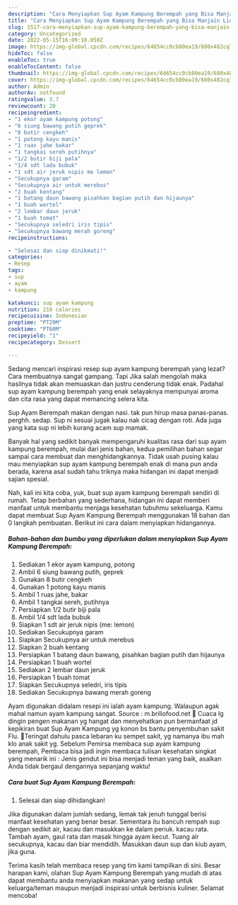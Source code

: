 ```yaml
---
description: "Cara Menyiapkan Sup Ayam Kampung Berempah yang Bisa Manjain Lidah, Buat Buka Puasa Enak Banget"
title: "Cara Menyiapkan Sup Ayam Kampung Berempah yang Bisa Manjain Lidah, Buat Buka Puasa Enak Banget"
slug: 1517-cara-menyiapkan-sup-ayam-kampung-berempah-yang-bisa-manjain-lidah-buat-buka-puasa-enak-banget
category: Uncategorized
date: 2022-05-15T16:09:10.050Z
image: https://img-global.cpcdn.com/recipes/64654cc0cb80ea19/680x482cq70/sup-ayam-kampung-berempah-foto-resep-utama.jpg
hideToc: false
enableToc: true
enableTocContent: false
thumbnail: https://img-global.cpcdn.com/recipes/64654cc0cb80ea19/680x482cq70/sup-ayam-kampung-berempah-foto-resep-utama.jpg
cover: https://img-global.cpcdn.com/recipes/64654cc0cb80ea19/680x482cq70/sup-ayam-kampung-berempah-foto-resep-utama.jpg
author: Admin
authorAv: notfound
ratingvalue: 3.7
reviewcount: 20
recipeingredient:
- "1 ekor ayam kampung potong"
- "6 siung bawang putih geprek"
- "8 butir cengkeh"
- "1 potong kayu manis"
- "1 ruas jahe bakar"
- "1 tangkai sereh putihnya"
- "1/2 butir biji pala"
- "1/4 sdt lada bubuk"
- "1 sdt air jeruk nipis me lemon"
- "Secukupnya garam"
- "Secukupnya air untuk merebus"
- "2 buah kentang"
- "1 batang daun bawang pisahkan bagian putih dan hijaunya"
- "1 buah wortel"
- "2 lembar daun jeruk"
- "1 buah tomat"
- "Secukupnya seledri iris tipis"
- "Secukupnya bawang merah goreng"
recipeinstructions:

- "Selesai dan siap dinikmati!"
categories:
- Resep
tags:
- sup
- ayam
- kampung

katakunci: sup ayam kampung 
nutrition: 218 calories
recipecuisine: Indonesian
preptime: "PT29M"
cooktime: "PT60M"
recipeyield: "1"
recipecategory: Dessert

---
```



Sedang mencari inspirasi resep sup ayam kampung berempah yang lezat? Cara membuatnya sangat gampang. Tapi Jika salah mengolah maka hasilnya tidak akan memuaskan dan justru cenderung tidak enak. Padahal sup ayam kampung berempah yang enak selayaknya mempunyai aroma dan cita rasa yang dapat memancing selera kita.


Sup Ayam Berempah makan dengan nasi. tak pun hirup masa panas-panas. perghh. sedap. Sup ni sesuai jugak kalau nak cicag dengan roti. Ada juga yang kata sup ni lebih kurang acam sup mamak.

Banyak hal yang sedikit banyak mempengaruhi kualitas rasa dari sup ayam kampung berempah, mulai dari jenis bahan, kedua pemilihan bahan segar sampai cara membuat dan menghidangkannya. Tidak usah pusing kalau mau menyiapkan sup ayam kampung berempah enak di mana pun anda berada, karena asal sudah tahu triknya maka hidangan ini dapat menjadi sajian spesial.


Nah, kali ini kita coba, yuk, buat sup ayam kampung berempah sendiri di rumah. Tetap berbahan yang sederhana, hidangan ini dapat memberi manfaat untuk membantu menjaga kesehatan tubuhmu sekeluarga. Kamu dapat membuat Sup Ayam Kampung Berempah menggunakan 18 bahan dan 0 langkah pembuatan. Berikut ini cara dalam menyiapkan hidangannya.

<!--inarticleads1-->

##### Bahan-bahan dan bumbu yang diperlukan dalam menyiapkan Sup Ayam Kampung Berempah:

1. Sediakan 1 ekor ayam kampung, potong
1. Ambil 6 siung bawang putih, geprek
1. Gunakan 8 butir cengkeh
1. Gunakan 1 potong kayu manis
1. Ambil 1 ruas jahe, bakar
1. Ambil 1 tangkai sereh, putihnya
1. Persiapkan 1/2 butir biji pala
1. Ambil 1/4 sdt lada bubuk
1. Siapkan 1 sdt air jeruk nipis (me: lemon)
1. Sediakan Secukupnya garam
1. Siapkan Secukupnya air untuk merebus
1. Siapkan 2 buah kentang
1. Persiapkan 1 batang daun bawang, pisahkan bagian putih dan hijaunya
1. Persiapkan 1 buah wortel
1. Sediakan 2 lembar daun jeruk
1. Persiapkan 1 buah tomat
1. Siapkan Secukupnya seledri, iris tipis
1. Sediakan Secukupnya bawang merah goreng


Ayam digunakan didalam resepi ini ialah ayam kampung. Walaupun agak mahal namun ayam kampung sangat. Source : m.briliofood.net 🌿 Cuaca lg dingin pengen makanan yg hangat dan menyehatkan pun bermanfaat jd kepikiran buat Sup Ayam Kampung yg konon bs bantu penyembuhan sakit Flu. 🌹Teringat dahulu pasca lebaran ku sempet sakit, yg namanya ibu mah klo anak sakit yg. Sebelum Pemirsa membaca sup ayam kampung berempah, Pembaca bisa jadi ingin membaca tulisan kesehatan singkat yang menarik ini : Jenis gendut ini bisa menjadi teman yang baik, asalkan Anda tidak bergaul dengannya sepanjang waktu! 

<!--inarticleads2-->

##### Cara buat Sup Ayam Kampung Berempah:


1. Selesai dan siap dihidangkan!

Jika digunakan dalam jumlah sedang, lemak tak jenuh tunggal berisi manfaat kesehatan yang benar besar. Sementara itu bancuh rempah sup dengan sedikit air, kacau dan masukkan ke dalam periuk. kacau rata. Tambah ayam, gaul rata dan masak hingga ayam kecut. Tuang air secukupnya, kacau dan biar mendidih. Masukkan daun sup dan kiub ayam, jika guna. 

Terima kasih telah membaca resep yang tim kami tampilkan di sini. Besar harapan kami, olahan Sup Ayam Kampung Berempah yang mudah di atas dapat membantu anda menyiapkan makanan yang sedap untuk keluarga/teman maupun menjadi inspirasi untuk berbisnis kuliner. Selamat mencoba!

